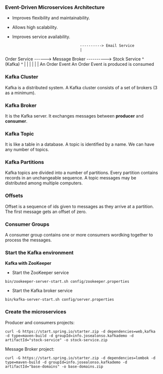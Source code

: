 ### Event-Driven Microservices Architecture

- Improves flexibility and maintainability.

- Allows high scalability.

- Improves service availability.

                                     ----------> Email Service        
                                     |
Order Service ------> Message Broker ----------> Stock Service
                ^       (Kafka)           ^
		|                         |
		|                         |
		|                         |
	An Order Event                An Order Event 
	is produced                   is consumed


### Kafka Cluster

Kafka is a distributed system.
A Kafka cluster consists of a set of brokers (3 as a minimum).

### Kafka Broker 

It is the Kafka server.
It exchanges messages between **producer** and **consumer**.

### Kafka Topic

It is like a table in a database.
A topic is identified by a name.
We can have any number of topics.

### Kafka Partitions

Kafka topics are divided into a number of partitions.
Every partition contains records in an unchangeable sequence.
A topic messages may be distributed among multiple computers.

### Offsets

Offset is a sequence of ids given to messages as they arrive at a partition.
The first message gets an offset of zero.

### Consumer Groups

A consumer group contains one or more consumers wordking together to 
process the messages.


### Start the Kafka environment


**Kafka with ZooKeeper**


- Start the ZooKeeper service

```
bin/zookeeper-server-start.sh config/zookeeper.properties
```


- Start the Kafka broker service

```
bin/kafka-server-start.sh config/server.properties
```

### Create the microservices

Producer and consumers projects:

```
curl -G https://start.spring.io/starter.zip -d dependencies=web,kafka -d type=maven-build -d groupId=info.josealonso.kafkademo -d artifactId="stock-service" -o stock-service.zip
```

Message Broker project:

```
curl -G https://start.spring.io/starter.zip -d dependencies=lombok -d type=maven-build -d groupId=info.josealonso.kafkademo -d artifactId="base-domains" -o base-domains.zip
```





















